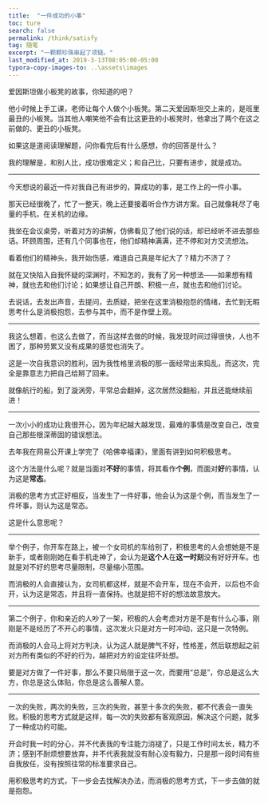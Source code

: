 ```yaml
---
title:  "一件成功的小事"
toc: ture
search: false
permalink: /think/satisfy
tag: 随笔
excerpt: "一颗颗珍珠串起了项链。"
last_modified_at: 2019-3-13T08:05:00-05:00
typora-copy-images-to: ..\assets\images
---
```




爱因斯坦做小板凳的故事，你知道的吧？

他小时候上手工课，老师让每个人做个小板凳。第二天爱因斯坦交上来的，是班里最丑的小板凳。当其他人嘲笑他不会有比这更丑的小板凳时，他拿出了两个在这之前做的、更丑的小板凳。

如果这是道阅读理解题，问你看完后有什么感想，你的回答是什么？

我的理解是，和别人比，成功很难定义；和自己比，只要有进步，就是成功。

---

今天想说的最近一件对我自己有进步的，算成功的事，是工作上的一件小事。

那天已经很晚了，忙了一整天，晚上还要接着听合作方讲方案。自己就像耗尽了电量的手机，在关机的边缘。

我坐在会议桌旁，听着对方的讲解，仿佛看见了他们说的话，却已经听不进去那些话。环顾周围，还有几个同事也在，他们却精神满满，还不停和对方交流想法。

看着他们的精神头，我开始伤感，难道自己真是年纪大了？精力不济了？

就在又快陷入自我怀疑的深渊时，不知怎的，我有了另一种想法——如果想有精神，就也去和他们讨论；如果想让自己开朗、积极一点，就也去和他们讨论。

去说话，去发出声音，去提问，去质疑，把坐在这里消极抱怨的情绪，去忙到无暇思考什么是消极抱怨，去参与其中，而不是作壁上观。

---

我这么想着，也这么去做了，而当这样去做的时候，我发现时间过得很快，人也不困了，那种劳累又没有成果的感觉也消失了。

这是一次自我意识的胜利，因为我性格里消极的那一面经常出来捣乱，而这次，完全是靠意志力把自己给掰了回来。

就像航行的船，到了漩涡旁，平常总会翻掉，这次居然没翻船，并且还能继续前进！

---

一次小小的成功让我很开心，因为年纪越大越发现，最难的事情是改变自己，改变自己那些根深蒂固的错误想法。

去年我在网易公开课上学完了《哈佛幸福课》，里面有讲到如何积极思考。

这个方法是什么呢？就是当面对**不好**的事情，将其看作**个例**，而面对**好**的事情，认为这是**常态**。

消极的思考方式正好相反，当发生了一件好事，他会认为这是个例，而当发生了一件坏事，则认为这是常态。

这是什么意思呢？

---

举个例子，你开车在路上，被一个女司机的车给别了，积极思考的人会想她是不是新手，或者刚刚她在看手机走神了，会认为是**这个人**在**这一时刻**没有好好开车。也就是对不好的思考尽量限制，尽量缩小范围。

而消极的人会直接认为，女司机都这样，就是不会开车，现在不会开，以后也不会开，认为这是常态，并且将一直保持。也就是把不好的想法故意放大。

---

第二个例子，你和亲近的人吵了一架，积极的人会考虑对方是不是有什么心事，刚刚是不是经历了不开心的事情，这次发火只是对方一时冲动，这只是一次特例。

而消极的人会马上将对方判决，认为这人就是脾气不好，性格差，然后联想起之前对方所有类似的不好的行为，越把对方的设定往坏处想。

要是对方做了一件好事，那么不要只局限于这一次，而要用“总是”，你总是这么大方，你总是这么体贴，你总是这么善解人意。

---

一次的失败，两次的失败，三次的失败，甚至十多次的失败，都不代表会一直失败。积极的思考方式就是这样，每一次的失败都有客观原因，解决这个问题，就多了一种成功的可能。

开会时我一时的分心，并不代表我的专注能力消褪了，只是工作时间太长，精力不济；感到不耐烦想要放弃，并不代表我就没有耐心没有毅力，只是那一段时间有些自我放任，没有按照往常的标准要求自己。

用积极思考的方式，下一步会去找解决办法，而消极的思考方式，下一步去做的就是抱怨。


